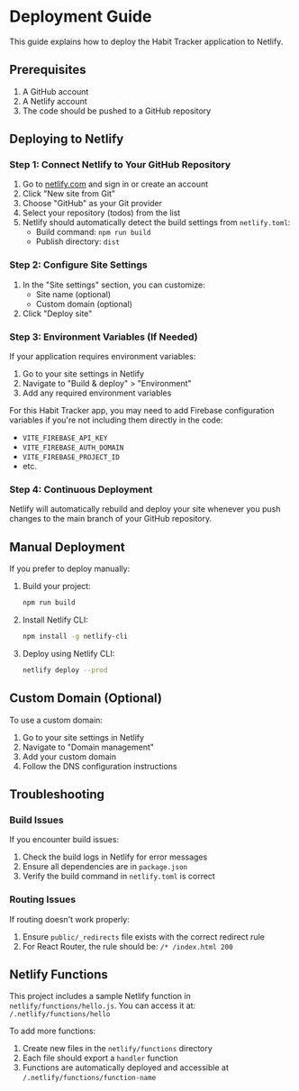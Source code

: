 # Deployment Guide

This guide explains how to deploy the Habit Tracker application to Netlify.

## Prerequisites

1. A GitHub account
2. A Netlify account
3. The code should be pushed to a GitHub repository

## Deploying to Netlify

### Step 1: Connect Netlify to Your GitHub Repository

1. Go to [netlify.com](https://netlify.com) and sign in or create an account
2. Click "New site from Git"
3. Choose "GitHub" as your Git provider
4. Select your repository (todos) from the list
5. Netlify should automatically detect the build settings from `netlify.toml`:
   - Build command: `npm run build`
   - Publish directory: `dist`

### Step 2: Configure Site Settings

1. In the "Site settings" section, you can customize:
   - Site name (optional)
   - Custom domain (optional)
2. Click "Deploy site"

### Step 3: Environment Variables (If Needed)

If your application requires environment variables:
1. Go to your site settings in Netlify
2. Navigate to "Build & deploy" > "Environment"
3. Add any required environment variables

For this Habit Tracker app, you may need to add Firebase configuration variables if you're not including them directly in the code:
- `VITE_FIREBASE_API_KEY`
- `VITE_FIREBASE_AUTH_DOMAIN`
- `VITE_FIREBASE_PROJECT_ID`
- etc.

### Step 4: Continuous Deployment

Netlify will automatically rebuild and deploy your site whenever you push changes to the main branch of your GitHub repository.

## Manual Deployment

If you prefer to deploy manually:

1. Build your project:
   ```bash
   npm run build
   ```

2. Install Netlify CLI:
   ```bash
   npm install -g netlify-cli
   ```

3. Deploy using Netlify CLI:
   ```bash
   netlify deploy --prod
   ```

## Custom Domain (Optional)

To use a custom domain:

1. Go to your site settings in Netlify
2. Navigate to "Domain management"
3. Add your custom domain
4. Follow the DNS configuration instructions

## Troubleshooting

### Build Issues

If you encounter build issues:
1. Check the build logs in Netlify for error messages
2. Ensure all dependencies are in `package.json`
3. Verify the build command in `netlify.toml` is correct

### Routing Issues

If routing doesn't work properly:
1. Ensure `public/_redirects` file exists with the correct redirect rule
2. For React Router, the rule should be: `/* /index.html 200`

## Netlify Functions

This project includes a sample Netlify function in `netlify/functions/hello.js`. You can access it at:
`/.netlify/functions/hello`

To add more functions:
1. Create new files in the `netlify/functions` directory
2. Each file should export a `handler` function
3. Functions are automatically deployed and accessible at `/.netlify/functions/function-name`